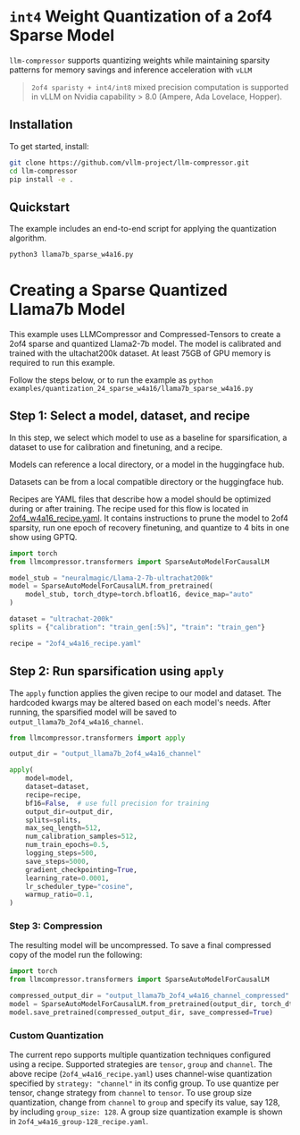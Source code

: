 # `int4` Weight Quantization of a 2of4 Sparse Model

`llm-compressor` supports quantizing weights while maintaining sparsity patterns for memory savings and inference acceleration with `vLLM`

> `2of4 sparisty + int4/int8` mixed precision computation is supported in vLLM on Nvidia capability > 8.0 (Ampere, Ada Lovelace, Hopper).

## Installation

To get started, install:

```bash
git clone https://github.com/vllm-project/llm-compressor.git
cd llm-compressor
pip install -e .
```

## Quickstart

The example includes an end-to-end script for applying the quantization algorithm.

```bash
python3 llama7b_sparse_w4a16.py
```


# Creating a Sparse Quantized Llama7b Model

This example uses LLMCompressor and Compressed-Tensors to create a 2of4 sparse and quantized Llama2-7b model.
The model is calibrated and trained with the ultachat200k dataset.
At least 75GB of GPU memory is required to run this example.

Follow the steps below, or to run the example as `python examples/quantization_24_sparse_w4a16/llama7b_sparse_w4a16.py`

## Step 1: Select a model, dataset, and recipe
In this step, we select which model to use as a baseline for sparsification, a dataset to
use for calibration and finetuning, and a recipe.

Models can reference a local directory, or a model in the huggingface hub.

Datasets can be from a local compatible directory or the huggingface hub.

Recipes are YAML files that describe how a model should be optimized during or after training.
The recipe used for this flow is located in [2of4_w4a16_recipe.yaml](./2of4_w4a16_recipe.yaml).
It contains instructions to prune the model to 2of4 sparsity, run one epoch of recovery finetuning,
and quantize to 4 bits in one show using GPTQ.

```python
import torch
from llmcompressor.transformers import SparseAutoModelForCausalLM

model_stub = "neuralmagic/Llama-2-7b-ultrachat200k"
model = SparseAutoModelForCausalLM.from_pretrained(
    model_stub, torch_dtype=torch.bfloat16, device_map="auto"
)

dataset = "ultrachat-200k"
splits = {"calibration": "train_gen[:5%]", "train": "train_gen"}

recipe = "2of4_w4a16_recipe.yaml"
```

## Step 2: Run sparsification using `apply`
The `apply` function applies the given recipe to our model and dataset.
The hardcoded kwargs may be altered based on each model's needs.
After running, the sparsified model will be saved to `output_llama7b_2of4_w4a16_channel`.

```python
from llmcompressor.transformers import apply

output_dir = "output_llama7b_2of4_w4a16_channel"

apply(
    model=model,
    dataset=dataset,
    recipe=recipe,
    bf16=False,  # use full precision for training
    output_dir=output_dir,
    splits=splits,
    max_seq_length=512,
    num_calibration_samples=512,
    num_train_epochs=0.5,
    logging_steps=500,
    save_steps=5000,
    gradient_checkpointing=True,
    learning_rate=0.0001,
    lr_scheduler_type="cosine",
    warmup_ratio=0.1,
)
```


### Step 3: Compression

The resulting model will be uncompressed. To save a final compressed copy of the model 
run the following:

```python
import torch
from llmcompressor.transformers import SparseAutoModelForCausalLM

compressed_output_dir = "output_llama7b_2of4_w4a16_channel_compressed"
model = SparseAutoModelForCausalLM.from_pretrained(output_dir, torch_dtype=torch.bfloat16)
model.save_pretrained(compressed_output_dir, save_compressed=True)
```

### Custom Quantization
The current repo supports multiple quantization techniques configured using a recipe. Supported strategies are `tensor`, `group` and `channel`. 
The above recipe (`2of4_w4a16_recipe.yaml`) uses channel-wise quantization specified by `strategy: "channel"` in its config group. 
To use quantize per tensor, change strategy from `channel` to `tensor`. To use group size quantization, change from `channel` to `group` and specify its value, say 128, by including `group_size: 128`. A group size quantization example is shown in `2of4_w4a16_group-128_recipe.yaml`.
